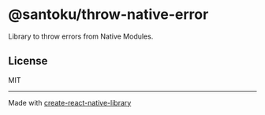 # @santoku/throw-native-error

Library to throw errors from Native Modules.

## License

MIT

---

Made with [create-react-native-library](https://github.com/callstack/react-native-builder-bob)
